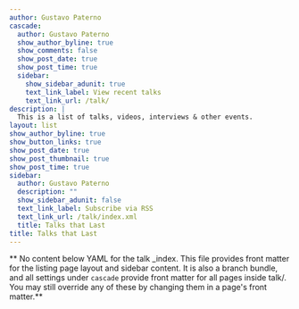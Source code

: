 ```yaml
---
author: Gustavo Paterno
cascade:
  author: Gustavo Paterno
  show_author_byline: true
  show_comments: false
  show_post_date: true
  show_post_time: true
  sidebar:
    show_sidebar_adunit: true
    text_link_label: View recent talks
    text_link_url: /talk/
description: |
  This is a list of talks, videos, interviews & other events. 
layout: list
show_author_byline: true
show_button_links: true
show_post_date: true
show_post_thumbnail: true
show_post_time: true
sidebar:
  author: Gustavo Paterno
  description: ""
  show_sidebar_adunit: false
  text_link_label: Subscribe via RSS
  text_link_url: /talk/index.xml
  title: Talks that Last
title: Talks that Last
---
```


** No content below YAML for the talk _index. This file provides front matter for the listing page layout and sidebar content. It is also a branch bundle, and all settings under `cascade` provide front matter for all pages inside talk/. You may still override any of these by changing them in a page's front matter.**
